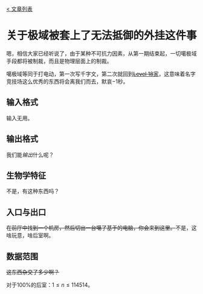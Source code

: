 [< 文章列表](/)

# 关于极域被套上了无法抵御的外挂这件事

嗯，相信大家已经听说了，由于某种不可抗力因素，从第一期结束起，一切噶极域手段都将被制裁，而且是物理层面上的制裁。

噶极域等同于打电动，第一次写千字文，第二次就回到[~~Level 18~~](https://backrooms-wiki-cn.wikidot.com/level-18 "快乐老家")[家](https://backrooms-wiki-cn.wikidot.com/the-frontrooms "前厅的家")，这意味着名字竞技场这么优秀的东西将会离我们而去，默哀$-1$秒。

## 输入格式

输入无用。

## 输出格式

我们能*输出*什么呢？

## 生物学特征

不是，有这种东西吗？

## 入口与出口

~~在前厅中找到一个机房，然后切出一台噶了基于的电脑，你会来到这里。~~不是，这啥玩意，啥后室啊。

## 数据范围

~~这东西杂交了多少啊？~~

对于$100$%的后室：$1\leq n\leq 114514$。